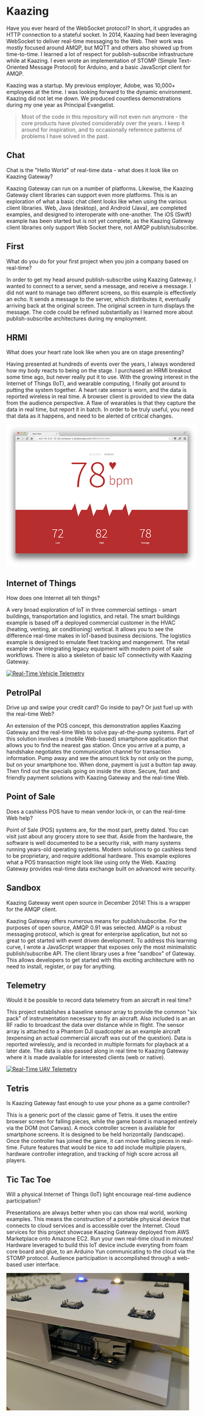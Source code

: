 # Kaazing

Have you ever heard of the WebSocket protocol? In short, it upgrades an HTTP connection to a stateful socket. In 2014, Kaazing had been leveraging WebSocket to deliver real-time messaging to the Web. Their work was mostly focused around AMQP, but MQTT and others also showed up from time-to-time. I learned a lot of respect for publish-subscribe infrastructure while at Kaazing. I even wrote an implementation of STOMP (Simple Text-Oriented Message Protocol) for Arduino, and a basic JavaScript client for AMQP.

Kaazing was a startup. My previous employer, Adobe, was 10,000+ employees at the time. I was looking forward to the dynamic environment. Kaazing did not let me down. We produced countless demonstrations during my one year as Principal Evangelist.

> Most of the code in this repository will not even run anymore - the core products have pivoted considerably over the years. I keep it around for inspiration, and to occasionally reference patterns of problems I have solved in the past.

## Chat

Chat is the "Hello World" of real-time data - what does it look like on Kaazing Gateway?

Kaazing Gateway can run on a number of platforms.  Likewise, the Kaazing Gateway client libraries can support even more platforms.  This is an exploration of what a basic chat client looks like when using the various client libraries.  Web, Java (desktop), and Android (Java), are completed examples, and designed to interoperate with one-another.  The iOS (Swift) example has been started but is not yet complete, as the Kaazing Gateway client libraries only support Web Socket there, not AMQP publish/subscribe.

## First

What do you do for your first project when you join a company based on real-time?

In order to get my head around publish-subscribe using Kaazing Gateway, I wanted to connect to a server, send a message, and receive a message.  I did not want to manage two different screens, so this example is effectively an echo.  It sends a message to the server, which distributes it, eventually arriving back at the original screen.  The original screen in turn displays the message.  The code could be refined substantially as I learned more about publish-subscribe architectures during my employment.

## HRMI

What does your heart rate look like when you are on stage presenting?

Having presented at hundreds of events over the years, I always wondered how my body reacts to being on the stage.  I purchased an HRMI breakout some time ago, but never really put it to use.  With the growing interest in the Internet of Things (IoT), and wearable computing, I finally got around to putting the system together.  A heart rate sensor is worn, and the data is reported wireless in real time.  A browser client is provided to view the data from the audience perspective.  A flaw of wearables is that they capture the data in real time, but report it in batch.  In order to be truly useful, you need that data as it happens, and need to be alerted of critical changes.

![HRMI](hrmi/hrmi.png)

## Internet of Things

How does one Internet all teh things?

A very broad exploration of IoT in three commercial settings - smart buildings, transportation and logistics, and retail.  The smart buildings example is based off a deployed commercial customer in the HVAC (heating, venting, air conditioning) vertical.  It allows you to see the difference real-time makes in IoT-based business decisions.  The logistics example is designed to emulate fleet tracking and mangement.  The retail example show integrating legacy equipment with modern point of sale workflows.  There is also a skeleton of basic IoT connectivity with Kaazing Gateway.  

[![Real-Time Vehicle Telemetry](https://img.youtube.com/vi/VephhH4buCI/0.jpg)](https://www.youtube.com/watch?v=VephhH4buCI)

## PetrolPal

Drive up and swipe your credit card? Go inside to pay? Or just fuel up with the real-time Web?

An extension of the POS concept, this demonstration applies Kaazing Gateway and the real-time Web to solve pay-at-the-pump systems.  Part of this solution involves a (mobile Web-based) smartphone application that allows you to find the nearest gas station.  Once you arrive at a pump, a handshake negotiates the communication channel for transaction information.  Pump away and see the amount tick by not only on the pump, but on your smartphone too.  When done, payment is just a button tap away.  Then find out the specials going on inside the store.  Secure, fast and friendly payment solutions with Kaazing Gateway and the real-time Web.

## Point of Sale

Does a cashless POS have to mean vendor lock-in, or can the real-time Web help?

Point of Sale (POS) systems are, for the most part, pretty dated.  You can visit just about any grocery store to see that.  Aside from the hardware, the software is well documented to be a security risk, with many systems running years-old operating systems.  Modern solutions to go cashless tend to be proprietary, and require additional hardware.  This example explores what a POS transaction might look like using only the Web.  Kaazing Gateway provides real-time data exchange built on advanced wire security.

## Sandbox

Kaazing Gateway went open source in December 2014!  This is a wrapper for the AMQP client.

Kaazing Gateway offers numerous means for publish/subscribe.  For the purposes of open source, AMQP 0.91 was selected.  AMQP is a robust messaging protocol, which is great for enterprise application, but not so great to get started with event driven development.  To address this learning curve, I wrote a JavaScript wrapper that exposes only the most minimalistic publish/subscribe API.  The client library uses a free "sandbox" of Gateway.  This allows developers to get started with this exciting architecture with no need to install, register, or pay for anything.

## Telemetry

Would it be possible to record data telemetry from an aircraft in real time?  

This project establishes a baseline sensor array to provide the common "six pack" of instrumentation necessary to fly an aircraft.  Also included is an an RF radio to broadcast the data over distance while in flight.  The sensor array is attached to a Phantom DJI quadcopter as an example aircraft (expensing an actual commercial aircraft was out of the question).  Data is reported wirelessly, and is recorded in multiple formats for playback at a later date.  The data is also passed along in real time to Kaazing Gateway where it is made available for interested clients (web or native).

[![Real-Time UAV Telemetry](https://img.youtube.com/vi/kDSHzUvyPUI/0.jpg)](https://www.youtube.com/watch?v=kDSHzUvyPUI)

## Tetris

Is Kaazing Gateway fast enough to use your phone as a game controller?

This is a generic port of the classic game of Tetris.  It uses the entire browser screen for falling pieces, while the game board is managed entirely via the DOM (not Canvas).  A mock controller screen is available for smartphone screens.  It is designed to be held horizontally (landscape).  Once the controller has joined the game, it can move falling pieces in real-time.  Future features that would be nice to add include multiple players, hardware controller integration, and tracking of high score across all players.

## Tic Tac Toe

Will a physical Internet of Things (IoT) light encourage real-time audience participation?

Presentations are always better when you can show real world, working examples.  This means the construction of a portable physical device that connects to cloud services and is accessible over the Internet.  Cloud services for this project showcase Kaazing Gateway deployed from AWS Marketplace onto Amazone EC2.  Run your own real-time cloud in minutes!  Hardware leveraged to build this IoT device include everyting from foam core board and glue, to an Arduino Yun communicating to the cloud via the STOMP protocol.  Audience participation is accomplished through a web-based user interface.

[![Tic-Tac-Toe Light](tictactoe/tic.tac.toe.jpg)](https://www.kevinhoyt.com/2014/06/04/tic-tac-toe-light/)
